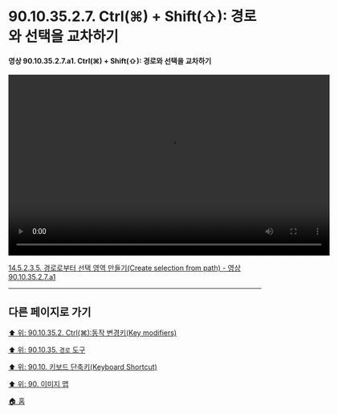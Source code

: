 # 90.10.35.2.7. Ctrl(⌘) + Shift(⇧): 경로와 선택을 교차하기

<a id="90-10-35-02-07-a1"></a>

#### 영상 90.10.35.2.7.a1. Ctrl(⌘) + Shift(⇧): 경로와 선택을 교차하기
<video controls="controls" width="640" height="360" src="https://github.com/wonder13662/gimp/assets/15767104/d07cc033-eae5-44ab-a4cf-dbdd23026c30"></video>

[14.5.2.3.5. 경로로부터 선택 영역 만들기(Create selection from path) - 영상 90.10.35.2.7.a1](./14-05-02-03-05-create_selection_from_path.md#90-10-35-02-07-a1)

***

## 다른 페이지로 가기

[⬆️ 위: 90.10.35.2. Ctrl(⌘):동작 변경키(Key modifiers)](./90-10-35-02-00-key_modifier-ctrl.md)

[⬆️ 위: 90.10.35. `경로` 도구](./90-10-28-00-perspective.md)

[⬆️ 위: 90.10. 키보드 단축키(Keyboard Shortcut)](./90-10-00-keyboard_shortcut.md)

[⬆️ 위: 90. 이미지 맵](./90-00-image-map.md)

[🏠 홈](./00-home.md)